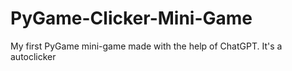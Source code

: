 # PyGame-Clicker-Mini-Game
My first PyGame mini-game made with the help of ChatGPT. It's a autoclicker

